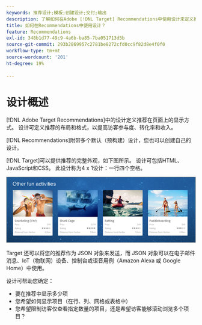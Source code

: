 ```yaml
---
keywords: 推荐设计;模板;创建设计;交付;输出
description: 了解如何在Adobe [!DNL Target] Recommendations中使用设计来定义推荐在页面上的显示方式（1X4、1X6、2X2等）。
title: 如何在Recommendations中使用设计？
feature: Recommendations
exl-id: 348b1d77-49c9-4a6b-ba85-7ba051713d5b
source-git-commit: 293b2869957c2781be8272cfd0cc9f82d8e4f0f0
workflow-type: tm+mt
source-wordcount: '201'
ht-degree: 19%

---
```


# 设计概述

[!DNL Adobe Target Recommendations]中的设计定义推荐在页面上的显示方式。 设计可定义推荐的布局和格式，以提高访客参与度、转化率和收入。

[!DNL Recommendations]附带多个默认（预构建）设计，您也可以创建自己的设计。

[!DNL Target]可以提供推荐的完整外观，如下图所示。 设计可包括HTML、JavaScript和CSS。 此设计称为4 x 1设计：一行四个空格。

![velocity_example图像](assets/velocity_example.png)

Target 还可以将您的推荐作为 JSON 对象来发送，而 JSON 对象可以在电子邮件消息、IoT（物联网）设备、控制台或语音用例（Amazon Alexa 或 Google Home）中使用。

设计可帮助您确定：

* 要在推荐中显示多少项
* 您希望如何显示项目（在行、列、网格或表格中）
* 您希望限制访客仅查看指定数量的项目，还是希望访客能够滚动浏览多个项目？

